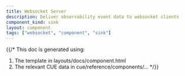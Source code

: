 ```yaml
---
title: Websocket Server
description: Deliver observability event data to websocket clients
component_kind: sink
layout: component
tags: ["websocket", "component", "sink"]
---
```


{{/*
This doc is generated using:

1. The template in layouts/docs/component.html
2. The relevant CUE data in cue/reference/components/...
*/}}
